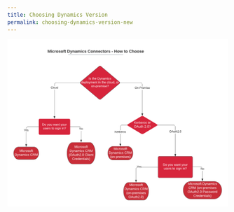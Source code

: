 ```yaml
---
title: Choosing Dynamics Version
permalink: choosing-dynamics-version-new
---
```


![](./images/choosing_dynamics_version.png)
